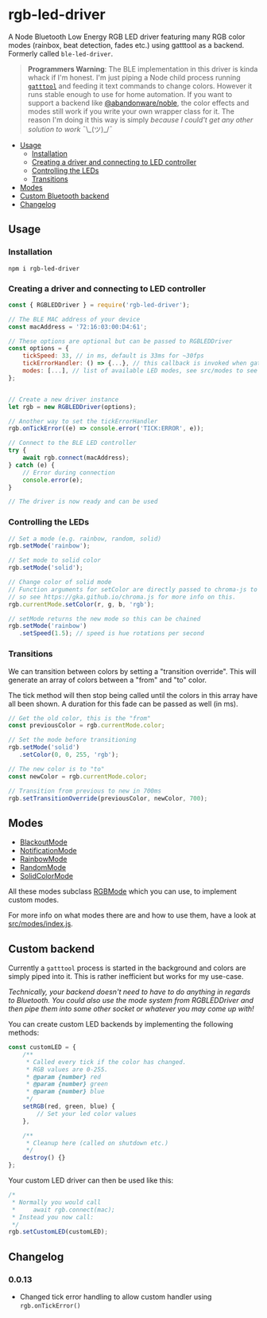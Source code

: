 # rgb-led-driver
A Node Bluetooth Low Energy RGB LED driver featuring many RGB color modes (rainbox, beat detection, fades etc.) using gatttool as a backend.
Formerly called `ble-led-driver`.

> **Programmers Warning**: The BLE implementation in this driver is kinda whack if I'm honest. 
> I'm just piping a Node child process running [`gatttool`](https://elinux.org/RPi_Bluetooth_LE) and feeding it text commands to change colors.
> However it runs stable enough to use for home automation. 
> If you want to support a backend like [@abandonware/noble](https://github.com/abandonware/noble#readme), 
> the color effects and modes still work if you write your own wrapper class for it.
> The reason I'm doing it this way is simply _because I could't get any other solution to work_ ¯\\\_(ツ)\_/¯

- [Usage](#usage)
    - [Installation](#installation)
    - [Creating a driver and connecting to LED controller](#creating-a-driver-and-connecting-to-led-controller)
    - [Controlling the LEDs](#controlling-the-leds)
    - [Transitions](#transitions)
- [Modes](#modes)
- [Custom Bluetooth backend](#custom-bluetooth-backend)
- [Changelog](#changelog)

## Usage
### Installation
```shell
npm i rgb-led-driver
```

### Creating a driver and connecting to LED controller
```js
const { RGBLEDDriver } = require('rgb-led-driver');

// The BLE MAC address of your device
const macAddress = '72:16:03:00:D4:61';

// These options are optional but can be passed to RGBLEDDriver
const options = {
    tickSpeed: 33, // in ms, default is 33ms for ~30fps
    tickErrorHandler: () => {...}, // this callback is invoked when gatttool is returning errors
    modes: [...], // list of available LED modes, see src/modes to see how they work
};


// Create a new driver instance
let rgb = new RGBLEDDriver(options);

// Another way to set the tickErrorHandler
rgb.onTickError((e) => console.error('TICK:ERROR', e));

// Connect to the BLE LED controller
try {
    await rgb.connect(macAddress);
} catch (e) {
    // Error during connection
    console.error(e);
}

// The driver is now ready and can be used
```

### Controlling the LEDs
```js
// Set a mode (e.g. rainbow, random, solid)
rgb.setMode('rainbow');

// Set mode to solid color
rgb.setMode('solid');

// Change color of solid mode
// Function arguments for setColor are directly passed to chroma-js to create a color,
// so see https://gka.github.io/chroma.js for more info on this.
rgb.currentMode.setColor(r, g, b, 'rgb');

// setMode returns the new mode so this can be chained
rgb.setMode('rainbow')
   .setSpeed(1.5); // speed is hue rotations per second
````

### Transitions
We can transition between colors by setting a "transition override". This will generate an array of colors between a "from" and "to" color.

The tick method will then stop being called until the colors in this array have all been shown. A duration for this fade can be passed as well (in ms).

```js
// Get the old color, this is the "from"
const previousColor = rgb.currentMode.color;

// Set the mode before transitioning
rgb.setMode('solid')
   .setColor(0, 0, 255, 'rgb');

// The new color is to "to"
const newColor = rgb.currentMode.color;

// Transition from previous to new in 700ms
rgb.setTransitionOverride(previousColor, newColor, 700);
```

## Modes
- [BlackoutMode](src/modes/BlackoutMode.js)
- [NotificationMode](src/modes/NotificationMode.js)
- [RainbowMode](src/modes/RainbowMode.js)
- [RandomMode](src/modes/RandomMode.js)
- [SolidColorMode](src/modes/SolidColorMode.js)

All these modes subclass [RGBMode](src/modes/RGBMode.js) which you can use, to implement custom modes.

For more info on what modes there are and how to use them, have a look at [src/modes/index.js](src/modes/index.js).

## Custom backend
Currently a `gatttool` process is started in the background and colors are simply piped into it.
This is rather inefficient but works for my use-case.

_Technically, your backend doesn't need to have to do anything in regards to Bluetooth. 
You could also use the mode system from RGBLEDDriver and then pipe them into some other socket or whatever you may come up with!_

You can create custom LED backends by implementing the following methods:
```js
const customLED = {
    /**
     * Called every tick if the color has changed.
     * RGB values are 0-255.
     * @param {number} red   
     * @param {number} green 
     * @param {number} blue  
     */
    setRGB(red, green, blue) {
        // Set your led color values
    },

    /**
     * Cleanup here (called on shutdown etc.)
     */
    destroy() {}
};
```

Your custom LED driver can then be used like this:
```js
/*
 * Normally you would call 
 *     await rgb.connect(mac);
 * Instead you now call:
 */
rgb.setCustomLED(customLED);
```

## Changelog
### 0.0.13
- Changed tick error handling to allow custom handler using `rgb.onTickError()`
